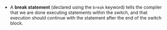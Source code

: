 - A **break statement** (declared using the `break` keyword) tells the compiler that we are done executing statements within the switch, and that execution should continue with the statement after the end of the switch block.